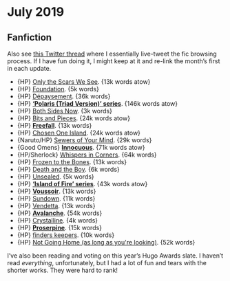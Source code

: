 # July 2019

## Fanfiction

Also see [this Twitter thread](https://twitter.com/passcod/status/1153619777119649792)
where I essentially live-tweet the fic browsing process. If I have fun doing it,
I might keep at it and re-link the month’s first in each update.

 - {HP} [Only the Scars We See](https://archiveofourown.org/works/18606301). {13k words atow}
 - {HP} [Foundation](https://archiveofourown.org/works/18227666). {5k words}
 - {HP} [Dépaysement](https://archiveofourown.org/works/13240686). {36k words}
 - {HP} **[‘Polaris (Triad Version)’ series](https://archiveofourown.org/series/545893)**. {146k words atow}
 - {HP} [Both Sides Now](https://archiveofourown.org/works/7979293). {3k words}
 - {HP} [Bits and Pieces](https://archiveofourown.org/works/19114597). {24k words atow}
 - {HP} **[Freefall](https://archiveofourown.org/works/19569625)**. {13k words}
 - {HP} [Chosen One Island](https://archiveofourown.org/works/14418228). {24k words atow}
 - {Naruto/HP} [Sewers of Your Mind](https://archiveofourown.org/works/1113617). {29k words}
 - {Good Omens} **[Innocuous](https://archiveofourown.org/works/19837399)**. {71k words atow}
 - {HP/Sherlock} [Whispers in Corners](https://archiveofourown.org/works/1134255). {64k words}
 - {HP} [Frozen to the Bones](https://archiveofourown.org/works/1117301). {13k words}
 - {HP} [Death and the Boy](https://archiveofourown.org/works/1115380). {6k words}
 - {HP} [Unsealed](https://archiveofourown.org/works/1115373). {5k words}
 - {HP} **[‘Island of Fire’ series](https://archiveofourown.org/series/205025)**. {43k words atow}
 - {HP} **[Voussoir](https://archiveofourown.org/works/13547442)**. {13k words}
 - {HP} [Sundown](https://archiveofourown.org/works/17791682). {11k words}
 - {HP} [Vendetta](https://archiveofourown.org/works/12603196). {13k words}
 - {HP} **[Avalanche](https://archiveofourown.org/works/12518552)**. {54k words}
 - {HP} [Crystalline](https://archiveofourown.org/works/13074366). {4k words}
 - {HP} **[Proserpine](https://archiveofourown.org/works/12184065)**. {15k words}
 - {HP} [finders keepers](https://archiveofourown.org/works/16820101). {10k words}
 - {HP} [Not Going Home (as long as you're looking)](https://archiveofourown.org/works/16240208). {52k words}

I’ve also been reading and voting on this year’s Hugo Awards slate. I haven’t
read _everything_, unfortunately, but I had a lot of fun and tears with the
shorter works. They were hard to rank!
